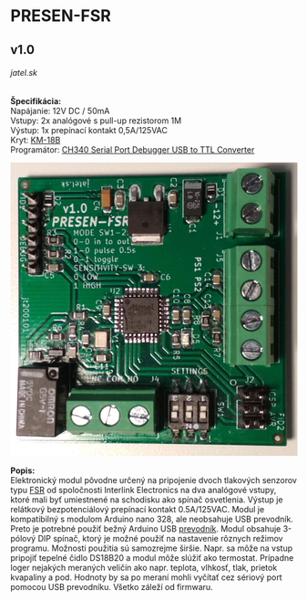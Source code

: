 # PRESEN-FSR
## v1.0
###### jatel.sk

**Špecifikácia:**  
Napájanie: 12V DC / 50mA  
Vstupy: 2x analógové s pull-up rezistorom 1M  
Výstup: 1x prepínací kontakt 0,5A/125VAC  
Kryt: [KM-18B](https://www.tme.eu/sk/details/km-18b/skatulky-pre-poplasne-zariad-a-senzory/maszczyk/km-18b-bk/)  
Programátor: [CH340 Serial Port Debugger USB to TTL Converter](https://www.aliexpress.com/item/32645188490.html?spm=a2g0o.productlist.0.0.66445f43KrMtc2&algo_pvid=d437ea6a-45e1-45a2-b66c-f30d704bff8e&algo_expid=d437ea6a-45e1-45a2-b66c-f30d704bff8e-24&btsid=2100bdd816126106735653811e7d0a&ws_ab_test=searchweb0_0,searchweb201602_,searchweb201603_)

![](presen-fsr.jpg)

**Popis:**  
Elektronický modul pôvodne určený na pripojenie dvoch tlakových senzorov typu [FSR](https://www.conrad.sk/senzor-tlaku-fsr-408.k503372) od spoločnosti Interlink Electronics na dva analógové vstupy, ktoré mali byť umiestnené na schodisku ako spínač osvetlenia. Výstup je relátkový bezpotenciálový prepínací kontakt 0.5A/125VAC. Modul je kompatibilný s modulom Arduino nano 328, ale neobsahuje USB prevodník. Preto je potrebné použiť bežný Arduino USB [prevodník](https://www.aliexpress.com/item/32645188490.html?spm=a2g0o.productlist.0.0.66445f43KrMtc2&algo_pvid=d437ea6a-45e1-45a2-b66c-f30d704bff8e&algo_expid=d437ea6a-45e1-45a2-b66c-f30d704bff8e-24&btsid=2100bdd816126106735653811e7d0a&ws_ab_test=searchweb0_0,searchweb201602_,searchweb201603_). Modul obsahuje 3-pólový DIP spínač, ktorý je možné použiť na nastavenie rôznych režimov programu. Možnosti použitia sú samozrejme širšie. Napr. sa môže na vstup pripojiť tepelné čidlo DS18B20 a modul môže slúžiť  ako termostat. Prípadne loger nejakých meraných veličín ako napr. teplota, vlhkosť, tlak, prietok kvapaliny a pod. Hodnoty by sa po meraní mohli vyčítať cez sériový port pomocou USB prevodníku. Všetko záleží od firmwaru.

